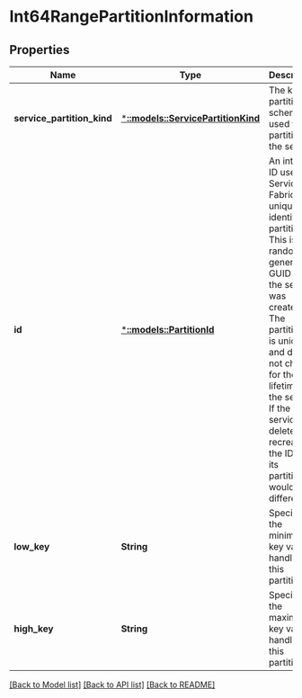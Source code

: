 # Int64RangePartitionInformation

## Properties
Name | Type | Description | Notes
------------ | ------------- | ------------- | -------------
**service_partition_kind** | [***::models::ServicePartitionKind**](ServicePartitionKind.md) | The kind of partitioning scheme used to partition the service. | [default to null]
**id** | [***::models::PartitionId**](PartitionId.md) | An internal ID used by Service Fabric to uniquely identify a partition. This is a randomly generated GUID when the service was created. The partition ID is unique and does not change for the lifetime of the service. If the same service was deleted and recreated the IDs of its partitions would be different. | [optional] [default to null]
**low_key** | **String** | Specifies the minimum key value handled by this partition. | [optional] [default to null]
**high_key** | **String** | Specifies the maximum key value handled by this partition. | [optional] [default to null]

[[Back to Model list]](../README.md#documentation-for-models) [[Back to API list]](../README.md#documentation-for-api-endpoints) [[Back to README]](../README.md)


